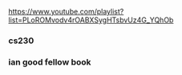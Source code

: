 https://www.youtube.com/playlist?list=PLoROMvodv4rOABXSygHTsbvUz4G_YQhOb

### cs230


### ian good fellow book 
